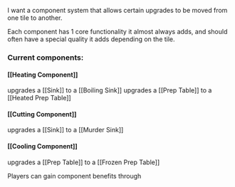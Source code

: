 I want a component system that allows certain upgrades to be moved from one tile to another.

Each component has 1 core functionality it almost always adds, and should often have a special quality it adds depending on the tile.
### Current components:
#### [[Heating Component]] 
upgrades a [[Sink]] to a [[Boiling Sink]]
upgrades a [[Prep Table]] to a [[Heated Prep Table]]
#### [[Cutting Component]] 
upgrades a [[Sink]] to a [[Murder Sink]]
#### [[Cooling Component]]
upgrades a [[Prep Table]] to a [[Frozen Prep Table]]




Players can gain component benefits through 
